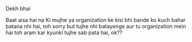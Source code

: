 Dekh bhai

Baat aisa hai na
Ki mujhe ya organization ke kisi bhi bande ko kuch bahar batana nhi hai, toh sorry but tujhe nhi batayenge aur tu organization mein hai toh aram kar kyunki tujhe sab pata hai, ok??

